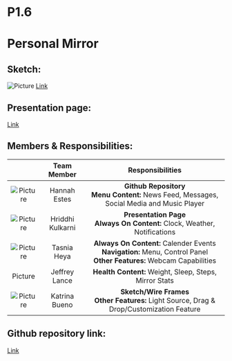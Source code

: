 # P1.6

# Personal Mirror

## Sketch:
![Picture](https://i.imgur.com/ijfBol9.jpg) 
[Link](https://xd.adobe.com/view/703a7ae8-0687-4a09-45dd-cbd31300578d-060b/)

## Presentation page:
[Link](https://hannahmestes.github.io/P1.6/)


## Members & Responsibilities:

|         | Team Member | Responsibilities  |
|:---:|:---:|:---:|
| ![Picture](https://i.imgur.com/CH8zog6.jpg) | Hannah Estes | **Github Repository** <br /> **Menu Content:** News Feed, Messages, Social Media and Music Player |
|  ![Picture](https://i.imgur.com/jGlkQcz.jpg) | Hriddhi Kulkarni | **Presentation Page** <br />**Always On Content:** Clock, Weather, Notifications |
| ![Picture](https://i.imgur.com/LgE4Rd3.jpg)| Tasnia Heya | **Always On Content:** Calender Events <br /> **Navigation:** Menu, Control Panel <br />**Other Features:** Webcam Capabilities|
| Picture | Jeffrey Lance | **Health Content:** Weight, Sleep, Steps,<br /> Mirror Stats|
| ![Picture](https://i.imgur.com/gXLSGLL.jpg) | Katrina Bueno | **Sketch/Wire Frames** <br /> **Other Features:** Light Source, Drag & Drop/Customization Feature| 

## Github repository link:
[Link](https://github.com/hannahmestes/P1.6)

